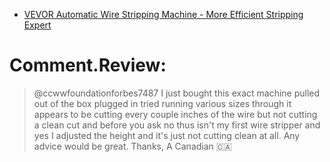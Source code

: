 - [VEVOR Automatic Wire Stripping Machine - More Efficient Stripping Expert](https://www.youtube.com/shorts/RlTpkf9YeIs)


# Comment.Review:
>@ccwwfoundationforbes7487
>I just bought this exact machine pulled out of the box plugged in tried running various sizes through it appears to be cutting every couple inches of the wire but not cutting a clean cut and before you ask no thus isn't my first wire stripper and yes I adjusted the height and it's just not cutting clean at all.
>Any advice would be great.
>Thanks,
>A Canadian 🇨🇦
